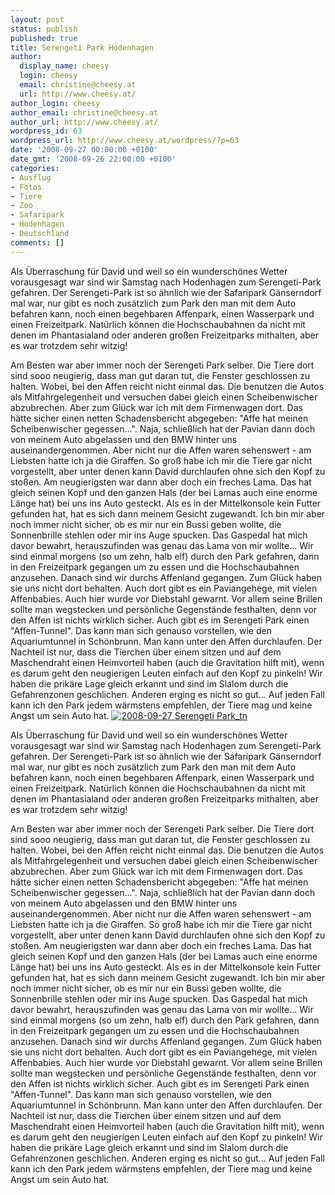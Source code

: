 ```yaml
---
layout: post
status: publish
published: true
title: Serengeti Park Hodenhagen
author:
  display_name: cheesy
  login: cheesy
  email: christine@cheesy.at
  url: http://www.cheesy.at/
author_login: cheesy
author_email: christine@cheesy.at
author_url: http://www.cheesy.at/
wordpress_id: 63
wordpress_url: http://www.cheesy.at/wordpress/?p=63
date: '2008-09-27 00:00:00 +0100'
date_gmt: '2008-09-26 22:00:00 +0100'
categories:
- Ausflug
- Fotos
- Tiere
- Zoo
- Safaripark
- Hodenhagen
- Deutschland
comments: []
---
```

<!--:de-->Als Überraschung für David und weil so ein wunderschönes Wetter vorausgesagt war sind wir Samstag nach Hodenhagen zum Serengeti-Park gefahren. Der Serengeti-Park ist so ähnlich wie der Safaripark Gänserndorf mal war, nur gibt es noch zusätzlich zum Park den man mit dem Auto befahren kann, noch einen begehbaren Affenpark, einen Wasserpark und einen Freizeitpark. Natürlich können die Hochschaubahnen da nicht mit denen im Phantasialand oder anderen großen Freizeitparks mithalten, aber es war trotzdem sehr witzig!
Am Besten war aber immer noch der Serengeti Park selber. Die Tiere dort sind sooo neugierig, dass man gut daran tut, die Fenster geschlossen zu halten. Wobei, bei den Affen reicht nicht einmal das. Die benutzen die Autos als Mitfahrgelegenheit und versuchen dabei gleich einen Scheibenwischer abzubrechen. Aber zum Glück war ich mit dem Firmenwagen dort. Das hätte sicher einen netten Schadensbericht abgegeben: "Affe hat meinen Scheibenwischer gegessen...". Naja, schließlich hat der Pavian dann doch von meinem Auto abgelassen und den BMW hinter uns auseinandergenommen.
Aber nicht nur die Affen waren sehenswert - am Liebsten hatte ich ja die Giraffen. So groß habe ich mir die Tiere gar nicht vorgestellt, aber unter denen kann David durchlaufen ohne sich den Kopf zu stoßen.
Am neugierigsten war dann aber doch ein freches Lama. Das hat gleich seinen Kopf und den ganzen Hals (der bei Lamas auch eine enorme Länge hat) bei uns ins Auto gesteckt. Als es in der Mittelkonsole kein Futter gefunden hat, hat es sich dann meinem Gesicht zugewandt. Ich bin mir aber noch immer nicht sicher, ob es mir nur ein Bussi geben wollte, die Sonnenbrille stehlen oder mir ins Auge spucken. Das Gaspedal hat mich davor bewahrt, herauszufinden was genau das Lama von mir wollte...
Wir sind einmal morgens (so um zehn, halb elf) durch den Park gefahren, dann in den Freizeitpark gegangen um zu essen und die Hochschaubahnen anzusehen. Danach sind wir durchs Affenland gegangen. Zum Glück haben sie uns nicht dort behalten. Auch dort gibt es ein Paviangehege, mit vielen Affenbabies. Auch hier wurde vor Diebstahl gewarnt. Vor allem seine Brillen sollte man wegstecken und persönliche Gegenstände festhalten, denn vor den Affen ist nichts wirklich sicher.
Auch gibt es im Serengeti Park einen "Affen-Tunnel". Das kann man sich genauso vorstellen, wie den Aquariumtunnel in Schönbrunn. Man kann unter den Affen durchlaufen. Der Nachteil ist nur, dass die Tierchen über einem sitzen und auf dem Maschendraht einen Heimvorteil haben (auch die Gravitation hilft mit), wenn es darum geht den neugierigen Leuten einfach auf den Kopf zu pinkeln! Wir haben die prikäre Lage gleich erkannt und sind im Slalom durch die Gefahrenzonen geschlichen. Anderen erging es nicht so gut...
Auf jeden Fall kann ich den Park jedem wärmstens empfehlen, der Tiere mag und keine Angst um sein Auto hat.
[![](http://www.cheesy.at/wp-content/uploads/2008/09/serengeti-park-hodenhagen/2008-09-27-Serengeti-Park_tn.jpg "2008-09-27 Serengeti Park\_tn")](http://www.cheesy.at/photos/ausfluege/x2008/serengeti-park/)
<!--:--><!--:en-->Als Überraschung für David und weil so ein wunderschönes Wetter vorausgesagt war sind wir Samstag nach Hodenhagen zum Serengeti-Park gefahren. Der Serengeti-Park ist so ähnlich wie der Safaripark Gänserndorf mal war, nur gibt es noch zusätzlich zum Park den man mit dem Auto befahren kann, noch einen begehbaren Affenpark, einen Wasserpark und einen Freizeitpark. Natürlich können die Hochschaubahnen da nicht mit denen im Phantasialand oder anderen großen Freizeitparks mithalten, aber es war trotzdem sehr witzig!
Am Besten war aber immer noch der Serengeti Park selber. Die Tiere dort sind sooo neugierig, dass man gut daran tut, die Fenster geschlossen zu halten. Wobei, bei den Affen reicht nicht einmal das. Die benutzen die Autos als Mitfahrgelegenheit und versuchen dabei gleich einen Scheibenwischer abzubrechen. Aber zum Glück war ich mit dem Firmenwagen dort. Das hätte sicher einen netten Schadensbericht abgegeben: "Affe hat meinen Scheibenwischer gegessen...". Naja, schließlich hat der Pavian dann doch von meinem Auto abgelassen und den BMW hinter uns auseinandergenommen.
Aber nicht nur die Affen waren sehenswert - am Liebsten hatte ich ja die Giraffen. So groß habe ich mir die Tiere gar nicht vorgestellt, aber unter denen kann David durchlaufen ohne sich den Kopf zu stoßen.
Am neugierigsten war dann aber doch ein freches Lama. Das hat gleich seinen Kopf und den ganzen Hals (der bei Lamas auch eine enorme Länge hat) bei uns ins Auto gesteckt. Als es in der Mittelkonsole kein Futter gefunden hat, hat es sich dann meinem Gesicht zugewandt. Ich bin mir aber noch immer nicht sicher, ob es mir nur ein Bussi geben wollte, die Sonnenbrille stehlen oder mir ins Auge spucken. Das Gaspedal hat mich davor bewahrt, herauszufinden was genau das Lama von mir wollte...
Wir sind einmal morgens (so um zehn, halb elf) durch den Park gefahren, dann in den Freizeitpark gegangen um zu essen und die Hochschaubahnen anzusehen. Danach sind wir durchs Affenland gegangen. Zum Glück haben sie uns nicht dort behalten. Auch dort gibt es ein Paviangehege, mit vielen Affenbabies. Auch hier wurde vor Diebstahl gewarnt. Vor allem seine Brillen sollte man wegstecken und persönliche Gegenstände festhalten, denn vor den Affen ist nichts wirklich sicher.
Auch gibt es im Serengeti Park einen "Affen-Tunnel". Das kann man sich genauso vorstellen, wie den Aquariumtunnel in Schönbrunn. Man kann unter den Affen durchlaufen. Der Nachteil ist nur, dass die Tierchen über einem sitzen und auf dem Maschendraht einen Heimvorteil haben (auch die Gravitation hilft mit), wenn es darum geht den neugierigen Leuten einfach auf den Kopf zu pinkeln! Wir haben die prikäre Lage gleich erkannt und sind im Slalom durch die Gefahrenzonen geschlichen. Anderen erging es nicht so gut...
Auf jeden Fall kann ich den Park jedem wärmstens empfehlen, der Tiere mag und keine Angst um sein Auto hat.<!--:-->
